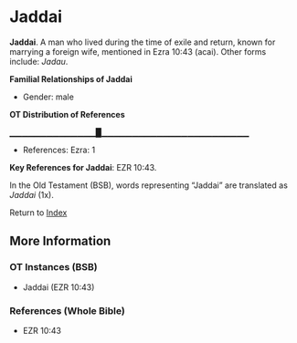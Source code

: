 # Jaddai
**Jaddai**. 
A man who lived during the time of exile and return, known for marrying a foreign wife, mentioned in Ezra 10:43 (acai). 
Other forms include: 
*Jadau*. 




**Familial Relationships of Jaddai**


* Gender: male


**OT Distribution of References**

▁▁▁▁▁▁▁▁▁▁▁▁▁▁█▁▁▁▁▁▁▁▁▁▁▁▁▁▁▁▁▁▁▁▁▁▁▁▁
* References: Ezra: 1



**Key References for Jaddai**: 
EZR 10:43. 


In the Old Testament (BSB), words representing “Jaddai” are translated as 
*Jaddai* (1x). 




Return to [Index](00-Index.md)

## More Information

### OT Instances (BSB)

* Jaddai (EZR 10:43)



### References (Whole Bible)

* EZR 10:43



